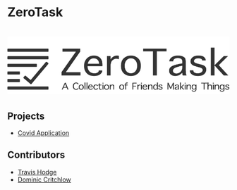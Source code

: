 # ZeroTask

<h1 align="center">
  <a href="https://zerotask.dev"><img src="public/assets/1x/Asset 3.png" alt="ZeroTask" width=auto></a>
</h1>


## Projects

* [Covid Application](https://zerotask.dev)


## Contributors

* [Travis Hodge](https://travishodge.com)
* [Dominic Critchlow](https://dominiccritchlow.com)